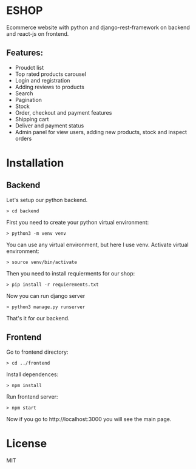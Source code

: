 # ESHOP
Ecommerce website with python and django-rest-framework on backend and react-js on frontend.

## Features:
- Proudct list
- Top rated products carousel
- Login and registration
- Adding reviews to products
- Search
- Pagination
- Stock
- Order, checkout and payment features
- Shipping cart
- Deliver and payment status
- Admin panel for view users, adding new products, stock and inspect orders

# Installation

## Backend
Let's setup our python backend.
```    
> cd backend
```
First you need to create your python virtual environment:
```
> python3 -m venv venv
```
You can use any virtual environment, but here I use venv.
Activate virtual environment:
```
> source venv/bin/activate
```
Then you need to install requierments for our shop:
```
> pip install -r requierements.txt
```
Now you can run django server
```
> python3 manage.py runserver
```
That's it for our backend.
## Frontend
Go to frontend directory:
```
> cd ../frontend
```
Install dependences:
```
> npm install
```
Run frontend server:
```
> npm start
```
Now if you go to http://localhost:3000 you will see the main page.

# License
MIT